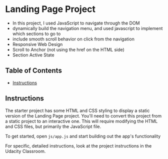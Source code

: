 # Landing Page Project

- In this project, I used JavaScript to navigate through the DOM
- dynamically build the navigation menu, and used javascript to implement which sections to go to
- include smooth scroll behavior on click from the navigation
- Responsive Web Design
- Scroll to Anchor (not using the href on the HTML side)
- Section Active State

## Table of Contents

- [Instructions](#instructions)

## Instructions

The starter project has some HTML and CSS styling to display a static version of the Landing Page project. You'll need to convert this project from a static project to an interactive one. This will require modifying the HTML and CSS files, but primarily the JavaScript file.

To get started, open `js/app.js` and start building out the app's functionality

For specific, detailed instructions, look at the project instructions in the Udacity Classroom.
